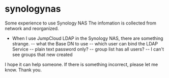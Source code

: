 # synologynas
Some experience to use Synology NAS
The infomation is collected from network and reorganized.

- When I use JumpCloud LDAP in the Synology NAS, there are something strange. 
-- what the Base DN to use
-- which user can bind the LDAP Service
-- plain text password only?
-- group list has all users?
-- I can't see groups that new created


I hope it can help someone. If there is something incorrect, please let me know.
Thank you.